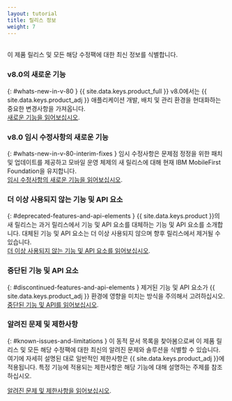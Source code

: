 ```yaml
---
layout: tutorial
title: 릴리스 정보
weight: 7
---
```

<!-- NLS_CHARSET=UTF-8 -->
<br/>
이 제품 릴리스 및 모든 해당 수정팩에 대한 최신 정보를 식별합니다.

### v8.0의 새로운 기능
{: #whats-new-in-v-80 }
{{ site.data.keys.product_full }} v8.0에서는 {{ site.data.keys.product_adj }} 애플리케이션 개발, 배치 및 관리 환경을 현대화하는 중요한 변경사항을 가져옵니다.  
[새로운 기능을 읽어보십시오](whats-new/).

### v8.0 임시 수정사항의 새로운 기능
{: #whats-new-in-v-80-interim-fixes }
임시 수정사항은 문제점 정정을 위한 패치 및 업데이트를 제공하고 모바일 운영 체제의 새 릴리스에 대해 현재 IBM MobileFirst Foundation을 유지합니다.   
[임시 수정사항의 새로운 기능을 읽어보십시오](interim-fixes).

### 더 이상 사용되지 않는 기능 및 API 요소
{: #deprecated-features-and-api-elements }
{{ site.data.keys.product }}의 새 릴리스는 과거 릴리스에서 기능 및 API 요소를 대체하는 기능 및 API 요소를 소개합니다. 대체된 기능 및 API 요소는 더 이상 사용되지 않으며 향후 릴리스에서 제거될 수 있습니다.   
[더 이상 사용되지 않는 기능 및 API 요소를 읽어보십시오](deprecated-discontinued).

### 중단된 기능 및 API 요소
{: #discontinued-features-and-api-elements }
제거된 기능 및 API 요소가 {{ site.data.keys.product_adj }} 환경에 영향을 미치는 방식을 주의해서 고려하십시오.  
[중단된 기능 및 API를 읽어보십시오](deprecated-discontinued).

### 알려진 문제 및 제한사항
{: #known-issues-and-limitations }
이 동적 문서 목록을 찾아봄으로써 이 제품 릴리스 및 모든 해당 수정팩에 대한 최신의 알려진 문제와 솔루션을 식별할 수 있습니다.   
여기에 자세히 설명된 대로 일반적인 제한사항은 {{ site.data.keys.product_adj }}에 적용됩니다. 특정 기능에 적용되는 제한사항은 해당 기능에 대해 설명하는 주제를 참조하십시오.   

[알려진 문제 및 제한사항을 읽어보십시오](known-issues-limitations).

